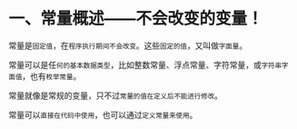 # 一、常量概述——不会改变的变量！
常量是`固定值`，在`程序执行期间不会改变`。这些`固定的值`，又叫做`字面量`。

常量可以是任`何的基本数据类型`，比如整数常量、浮点常量、字符常量，或`字符串字面值`，也有`枚举常量`。

常量就像是常规的变量，只不过`常量的值在定义后不能进行修改`。

常量可以`直接在代码中使用`，也可以通过`定义常量来使用`。

